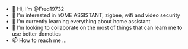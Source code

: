 - 👋 Hi, I’m @Fred19732
- 👀 I’m interested in hOME ASSISTANT, zigbee, wifi and video security
- 🌱 I’m currently learning everything about home assistant
- 💞️ I’m looking to collaborate on the most of things that can learn me to use better domotics
- 📫 How to reach me ...

<!---
Fred19732/Fred19732 is a ✨ special ✨ repository because its `README.md` (this file) appears on your GitHub profile.
You can click the Preview link to take a look at your changes.
--->
